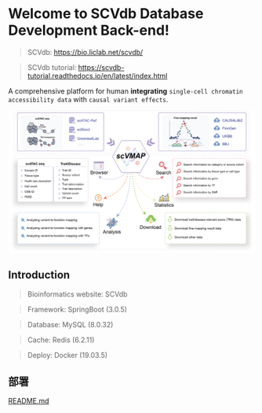 # Welcome to SCVdb Database Development Back-end!

> SCVdb: https://bio.liclab.net/scvdb/

> SCVdb tutorial: https://scvdb-tutorial.readthedocs.io/en/latest/index.html

A comprehensive platform for human **integrating** `single-cell chromatin accessibility data` with `causal variant effects`.

![overview.png](src/main/resources/storage/img/overview.png)

## Introduction

> Bioinformatics website: SCVdb

> Framework: SpringBoot (3.0.5)

> Database: MySQL (8.0.32)

> Cache: Redis (6.2.11)

> Deploy: Docker (19.03.5)

## 部署

[README.md](src/main/resources/storage/deploy/README.md)
